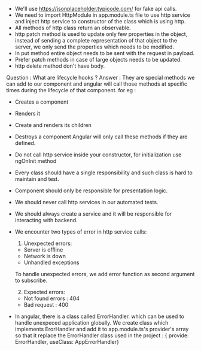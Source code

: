 - We'll use https://jsonplaceholder.typicode.com/ for fake api calls.
- We need to import HttpModule in app.module.ts file to use http service and inject http service to constructor of the class which is using http.
- All methods of http class return an observable.
- http patch method is used to update only few properties in the object, instead of sending a complete representation of that object to the server, we only send the properties which needs to be modified.
- In put method entire object needs to be sent with the request in payload.
- Prefer patch methods in case of large objects needs to be updated.
- http delete method don't have body.

Question : What are lifecycle hooks ?
Answer : They are special methods we can add to our component and angular will call those methods at specific times during the lifecycle of that component. for eg :
  - Creates a component
  - Renders it
  - Create and renders its children
  - Destroys a component
    Angular will only call these methods if they are defined.

- Do not call http service inside your constructor, for initialization use ngOnInit method
- Every class should have a single responsibility and such class is hard to maintain and test.
- Component should only be responsible for presentation logic.
- We should never call http services in our automated tests.
- We should always create a service and it will be responsible for interacting with backend.

- We encounter two types of error in http service calls:
  1. Unexpected errors:
    - Server is offline
    - Network is down
    - Unhandled exceptions

    To handle unexpected errors, we add error function as second argument to subscribe.

  2. Expected errors:
    - Not found errors : 404
    - Bad request : 400


- In angular, there is a class called ErrorHandler. which can be used to handle unexpeced application globally. We create class which implements ErorHandler and add it to app.module.ts's provider's  array so that it replace the ErrorHandler class used in the project :
  { provide: ErrorHandler, useClass: AppErrorHandler}







